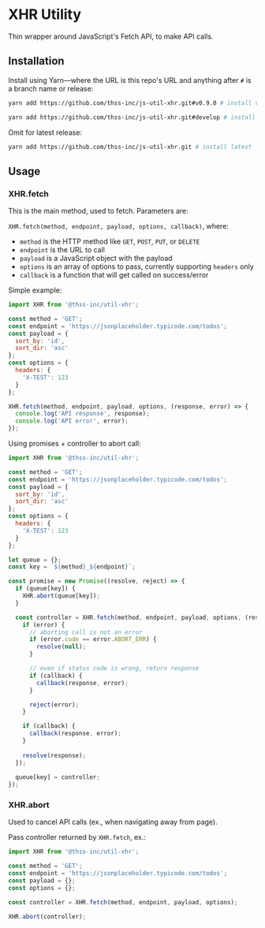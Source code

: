 # XHR Utility

Thin wrapper around JavaScript's Fetch API, to make API calls.

## Installation

Install using Yarn—where the URL is this repo's URL and anything after `#` is a branch name or release:

```bash
yarn add https://github.com/thss-inc/js-util-xhr.git#v0.9.0 # install version 0.9
```

```bash
yarn add https://github.com/thss-inc/js-util-xhr.git#develop # install from develop branch
```

Omit for latest release:

```bash
yarn add https://github.com/thss-inc/js-util-xhr.git # install latest
```

## Usage

### XHR.fetch

This is the main method, used to fetch. Parameters are:

`XHR.fetch(method, endpoint, payload, options, callback)`, where:

- `method` is the HTTP method like `GET`, `POST`, `PUT`, or `DELETE`
- `endpoint` is the URL to call
- `payload` is a JavaScript object with the payload
- `options` is an array of options to pass, currently supporting `headers` only
- `callback` is a function that will get called on success/error

Simple example:

```js
import XHR from '@thss-inc/util-xhr';

const method = 'GET';
const endpoint = 'https://jsonplaceholder.typicode.com/todos';
const payload = {
  sort_by: 'id',
  sort_dir: 'asc'
};
const options = {
  headers: {
    'X-TEST': 123
  }
};

XHR.fetch(method, endpoint, payload, options, (response, error) => {
  console.log('API response', response);
  console.log('API error', error);
});
```

Using promises + controller to abort call:

```js
import XHR from '@thss-inc/util-xhr';

const method = 'GET';
const endpoint = 'https://jsonplaceholder.typicode.com/todos';
const payload = {
  sort_by: 'id',
  sort_dir: 'asc'
};
const options = {
  headers: {
    'X-TEST': 123
  }
};

let queue = {};
const key = `${method}_${endpoint}`;

const promise = new Promise((resolve, reject) => {
  if (queue[key]) {
    XHR.abort(queue[key]);
  }

  const controller = XHR.fetch(method, endpoint, payload, options, (response, error) => {
    if (error) {
      // aborting call is not an error
      if (error.code == error.ABORT_ERR) {
        resolve(null);
      }

      // even if status code is wrong, return response
      if (callback) {
        callback(response, error);
      }

      reject(error);
    }

    if (callback) {
      callback(response, error);
    }
    
    resolve(response);
  });
  
  queue[key] = controller;
});

```

### XHR.abort

Used to cancel API calls (ex., when navigating away from page).

Pass controller returned by `XHR.fetch`, ex.:

```js
import XHR from '@thss-inc/util-xhr';

const method = 'GET';
const endpoint = 'https://jsonplaceholder.typicode.com/todos';
const payload = {};
const options = {};

const controller = XHR.fetch(method, endpoint, payload, options);

XHR.abort(controller);
```


